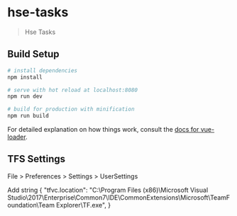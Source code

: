 # hse-tasks

> Hse Tasks

## Build Setup

``` bash
# install dependencies
npm install

# serve with hot reload at localhost:8080
npm run dev

# build for production with minification
npm run build
```

For detailed explanation on how things work, consult the [docs for vue-loader](http://vuejs.github.io/vue-loader).


## TFS Settings
File > Preferences > Settings > UserSettings

Add string
{
    "tfvc.location": "C:\\Program Files (x86)\\Microsoft Visual Studio\\2017\\Enterprise\\Common7\\IDE\\CommonExtensions\\Microsoft\\TeamFoundation\\Team Explorer\\TF.exe",
}